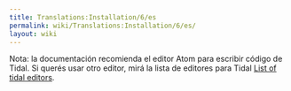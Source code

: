 ```yaml
---
title: Translations:Installation/6/es
permalink: wiki/Translations:Installation/6/es/
layout: wiki
---
```


Nota: la documentación recomienda el editor Atom para escribir código de
Tidal. Si querés usar otro editor, mirá la lista de editores para Tidal
[List of tidal editors](/wiki/List_of_tidal_editors "wikilink").

